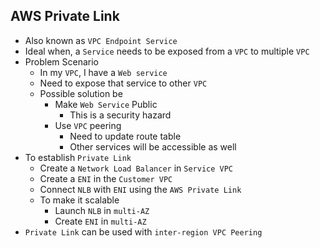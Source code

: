 ## AWS Private Link

- Also known as `VPC Endpoint Service`
- Ideal when, a `Service` needs to be exposed from a `VPC` to multiple `VPC`
- Problem Scenario
  - In my `VPC`, I have a `Web service`
  - Need to expose that service to other `VPC`
  - Possible solution be
    - Make `Web Service` Public
      - This is a security hazard
    - Use `VPC` peering
      - Need to update route table
      - Other services will be accessible as well
- To establish `Private Link`
  - Create a `Network Load Balancer` in `Service VPC`
  - Create a `ENI` in the `Customer VPC`
  - Connect `NLB` with `ENI` using the `AWS Private Link`
  - To make it scalable
    - Launch `NLB` in `multi-AZ`
    - Create `ENI` in `multi-AZ`
- `Private Link` can be used with `inter-region VPC Peering`
